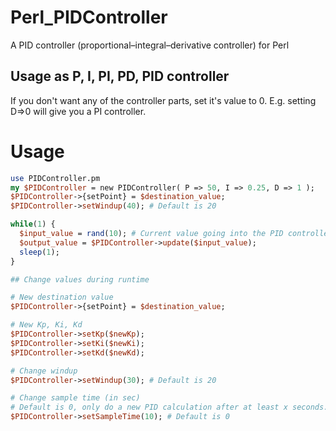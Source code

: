 # Perl_PIDController
A PID controller (proportional–integral–derivative controller) for Perl

## Usage as P, I, PI, PD, PID controller
If you don't want any of the controller parts, set it's value to 0.
E.g. setting D=>0 will give you a PI controller.

# Usage

``` perl
use PIDController.pm
my $PIDController = new PIDController( P => 50, I => 0.25, D => 1 );
$PIDController->{setPoint} = $destination_value;
$PIDController->setWindup(40); # Default is 20

while(1) {
  $input_value = rand(10); # Current value going into the PID controller
  $output_value = $PIDController->update($input_value);
  sleep(1);
}

## Change values during runtime

# New destination value
$PIDController->{setPoint} = $destination_value;

# New Kp, Ki, Kd
$PIDController->setKp($newKp);
$PIDController->setKi($newKi);
$PIDController->setKd($newKd);

# Change windup
$PIDController->setWindup(30); # Default is 20

# Change sample time (in sec)
# Default is 0, only do a new PID calculation after at least x seconds.
$PIDController->setSampleTime(10); # Default is 0
```
